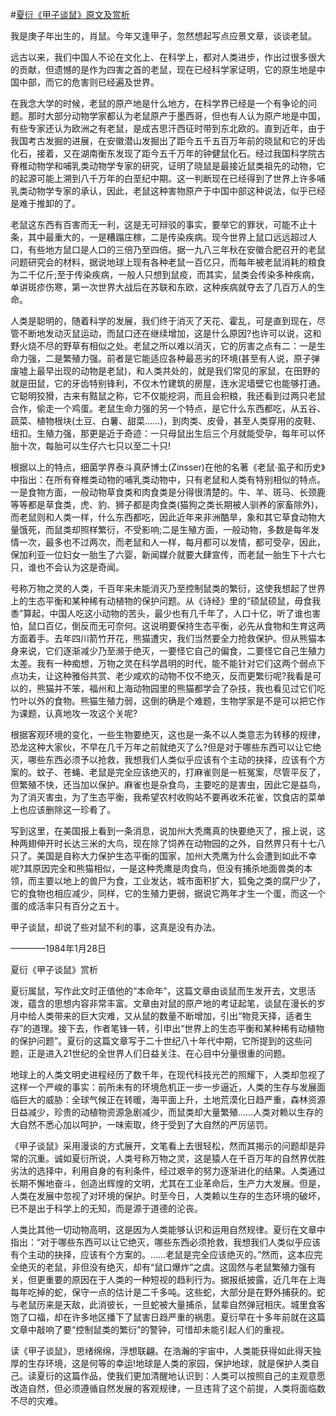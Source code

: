 #[夏衍《甲子谈鼠》原文及赏析](https://www.vrrw.net/wx/9030.html)

我是庚子年出生的，肖鼠。今年又逢甲子，忽然想起写点应景文章，谈谈老鼠。

远古以来，我们中国人不论在文化上、在科学上，都对人类进步，作出过很多很大的贡献，但遗憾的是作为四害之首的老鼠，现在已经科学家证明，它的原生地是中国中部，而它的危害则已经遍及世界。

在我念大学的时候，老鼠的原产地是什么地方，在科学界已经是一个有争论的问题。那时大部分动物学家都认为老鼠原产于墨西哥，但也有人认为原产地是中国，有些专家还认为欧洲之有老鼠，是成吉思汗西征时带到东北欧的。直到近年，由于我国考古发掘的进展，在安徽潜山发掘出了距今五千五百万年前的晓鼠和它的牙齿化石，接着，又在湖南衡东发现了距今五千万年的钟健鼠化石。经过我国科学院古脊椎动物学和哺乳类动物学专家的研究，证明了晓鼠是最接近鼠类祖先的动物，它的起源可能上溯到八千万年的白垩纪中期。这一判断现在已经得到了世界上许多哺乳类动物学专家的承认，因此，老鼠这种害物原产于中国中部这种说法，似乎已经是难于推卸的了。

老鼠这东西有百害而无一利，这是无可辩驳的事实，要举它的罪状，可能不止十条，其中最重大的，一是糟蹋庄稼，二是传染疾病。现今世界上鼠口远远超过人口，有些地方鼠口是人口的三倍乃至四倍。据一九八三年秋在安徽合肥召开的老鼠问题研究会的材料，据说地球上现有各种老鼠一百亿只，而每年被老鼠消耗的粮食为二千亿斤;至于传染疾病，一般人只想到鼠疫，而其实，鼠类会传染多种疾病，单讲斑疹伤寒，第一次世界大战后在苏联和东欧，这种疾病就夺去了几百万人的生命。



人类是聪明的，随着科学的发展，我们终于消灭了天花、霍乱，可是直到现在，尽管不断地发动灭鼠运动，而鼠口还在继续增加，这是什么原因?也许可以说，这和野火烧不尽的野草有相似之处。老鼠之所以难以消灭，它的厉害之点有二：一是生命力强，二是繁殖力强。前者是它能适应各种最恶劣的环境(甚至有人说，原子弹废墟上最早出现的动物是老鼠)，和人类共处的，就是我们常见的家鼠，在田野的就是田鼠，它的牙齿特别锋利，不仅木竹建筑的房屋，连水泥墙壁它也能够打通。它聪明狡猾，古来有黠鼠之称，它不仅能挖洞，而且会积粮，我还看到过两只老鼠合作，偷走一个鸡蛋。老鼠生命力强的另一个特点，是它什么东西都吃，从五谷、蔬菜、植物根块(土豆、白薯、甜菜……)，到肉类、皮骨，甚至人类穿用的皮鞋、纽扣。生殖力强，那更是近于奇迹：一只母鼠出生后三个月就能受孕，每年可以怀胎十次，每胎可以生仔六七只以至二十只!

根据以上的特点，细菌学界泰斗真萨博士(Zinsser)在他的名著《老鼠·虱子和历史》中指出：在所有脊椎类动物的哺乳类动物中，只有老鼠和人类有特别相似的特点。一是食物方面，一般动物草食类和肉食类是分得很清楚的。牛、羊、斑马、长颈鹿等等都是草食类，虎、豹、狮子都是肉食类(猫狗之类长期被人驯养的家畜除外)，而老鼠则和人类一样，什么东西都吃，因此近年来非洲酷旱，象和其它草食动物大量饿死，而鼠类却照样繁衍，不受影响;二是生殖方面，一般动物，多数是每年发情一次，最多也不过两次，而老鼠和人一样，每月都可以发情，都可受孕，因此，保加利亚一位妇女一胎生了六婴，新闻媒介就要大肆宣传，而老鼠一胎生下十六七只，谁也不会认为这是奇闻。

号称万物之灵的人类，千百年来未能消灭乃至控制鼠类的繁衍，这使我想起了世界上的生态平衡和某种稀有动植物的保护问题。从《诗经》里的“硕鼠硕鼠，毋食我黍”算起，中国人吃这小动物的苦头，最少也有几千年了，人口十亿，听了谁也害怕，鼠口百亿，倒反而无可奈何。这说明要保持生态平衡，必先从食物和生育这两方面着手。去年四川箭竹开花，熊猫遭灾，我们当然要全力抢救保护。但从熊猫本身来说，它们逐渐减少乃至濒于绝灭，一要怪它自己的偏食，二要怪它自己生殖力太差。我有一种痴想，万物之灵在科学昌明的时代，能不能针对它们这两个弱点下点功夫，让这种雅俗共赏、老少咸欢的动物不仅不绝灭，反而更繁衍呢?我看是可以的，熊猫并不笨，福州和上海动物园里的熊猫都学会了杂技，我也看见过它们吃竹叶以外的食物。熊猫生殖力弱，这倒的确是个难题，生物学家是不是可以把它作为课题，认真地攻一攻这个关呢?

根据客观环境的变化，一些生物要绝灭，这也是一条不以人类意志为转移的规律，恐龙这种大家伙，不早在几千万年之前就绝灭了么?但是对于哪些东西可以让它绝灭，哪些东西必须予以抢救，我想我们人类似乎应该有个主动的抉择，应该有个方案的。蚊子、苍蝇、老鼠是完全应该绝灭的，打麻雀则是一桩冤案，尽管平反了，但繁殖不快，还当加以保护。麻雀也是杂食鸟，主要吃的是害虫，因此它是益鸟，为了消灭害虫，为了生态平衡，我希望农村收购站不要再收禾花雀，饮食店的菜单上也应该删除这一珍肴了。

写到这里，在美国报上看到一条消息，说加州大秃鹰真的快要绝灭了，报上说，这种两翅伸开时长达三米的大鸟，现在除了饲养在动物园的之外，自然界只有十七八只了。美国是自称大力保护生态平衡的国家，加州大秃鹰为什么会遭到如此不幸呢?其原因完全和熊猫相似，一是这种秃鹰是肉食鸟，但没有捕杀地面兽类的本领，而主要以地上的兽尸为食，工业发达，城市面积扩大，狐兔之类的腐尸少了，它的食物也相应减少，同样，它的生殖力更弱，据说它两年才生一个蛋，而这一个蛋的成活率只有百分之五十。

甲子谈鼠，却说了些对鼠不利的事，这真是没有办法。

————1984年1月28日

夏衍《甲子谈鼠》赏析

夏衍属鼠，写作此文时正值他的“本命年”，这篇文章由谈鼠而生发开去，文思活泼，蕴含的思想内容非常丰富。文章由对鼠的原产地的考证起笔，谈鼠在漫长的岁月中给人类带来的巨大灾难，又从鼠的数量不断增加，引出“物竞天择，适者生存”的道理。接下去，作者笔锋一转，引申出“世界上的生态平衡和某种稀有动植物的保护问题”。夏衍的这篇文章写于二十世纪八十年代中期，它所提到的这些问题，正是进入21世纪的全世界人们日益关注、在心目中分量很重的问题。

地球上的人类文明史进程经历了数千年，在现代科技光芒的照耀下，人类却忽视了这样一个严峻的事实：前所未有的环境危机正一步一步逼近，人类的生存与发展面临巨大的威胁：全球气候正在转暖，海平面上升，土地荒漠化日趋严重，森林资源日益减少，珍贵的动植物资源急剧减少，而鼠类却大量繁殖……人类对赖以生存的大自然不悉心加以呵护，一味索取，终于受到了大自然的严厉惩罚。

《甲子谈鼠》采用漫谈的方式展开，文笔看上去很轻松，然而其揭示的问题却是异常的沉重。诚如夏衍所说，人类号称万物之灵，这是猿人在千百万年的自然界优胜劣汰的选择中，利用自身的有利条件，经过艰辛的努力逐渐进化的结果。人类通过长期不懈地奋斗，创造出辉煌的文明，尤其在工业革命后，生产力大发展。但是，人类在发展中忽视了对环境的保护。时至今日，人类赖以生存的生态环境的破坏，已不是出于科学上的无知，而是源于道德的沦丧。

人类比其他一切动物高明，这是因为人类能够认识和运用自然规律。夏衍在文章中指出：“对于哪些东西可以让它绝灭，哪些东西必须抢救，我想我们人类似乎应该有个主动的抉择，应该有个方案的。……老鼠是完全应该绝灭的。”然而，这本应完全绝灭的老鼠，非但没有绝灭，却有“鼠口爆炸”之虞。这固然与老鼠繁殖力强有关，但更重要的原因在于人类的一种短视的趋利行为。据报纸披露，近几年在上海每年吃掉的蛇，保守一点的估计是二千多吨。这些蛇，大部分是在野外捕获的。蛇与老鼠历来是天敌，此消彼长，一旦蛇被大量捕杀，鼠辈自然弹冠相庆。城里食客饱了口福，却在许多地区播下了鼠害日趋严重的祸患。夏衍早在十多年前就在这篇文章中敲响了要“控制鼠类的繁衍”的警钟，可惜却未能引起人们的重视。

读《甲子谈鼠》，思绪绵绵，浮想联翩。在浩瀚的宇宙中，人类能获得如此得天独厚的生存环境，这是何等的幸运!地球是人类的家园，保护地球，就是保护人类自己。读夏衍的这篇作品，使我们更加清醒地认识到：人类可以按照自己的主观意愿改造自然，但必须遵循自然发展的客观规律，一旦违背了这个前提，人类将面临数不尽的灾难。


